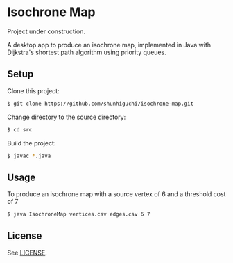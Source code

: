 # Isochrone Map

Project under construction.

A desktop app to produce an isochrone map, implemented in Java with Dijkstra's shortest path algorithm using priority queues.

## Setup

Clone this project:

```bash
$ git clone https://github.com/shunhiguchi/isochrone-map.git
```

Change directory to the source directory:

```bash
$ cd src
```

Build the project:

```bash
$ javac *.java
```

## Usage

To produce an isochrone map with a source vertex of 6 and a threshold cost of 7

```bash
$ java IsochroneMap vertices.csv edges.csv 6 7
```

## License

See [LICENSE](LICENSE).
